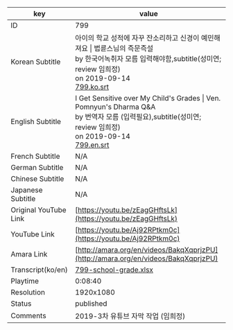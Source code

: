 |  key  |  value  |
|-------|---------|
| ID            | 799 |
| Korean Subtitle | 아이의 학교 성적에 자꾸 잔소리하고 신경이 예민해져요 \| 법륜스님의 즉문즉설<br>by 한국어녹취자 모름 입력해야함,subtitle(성미연; review 임희정)<br>on 2019-09-14<br>[799.ko.srt](https://github.com/jungtosociety/dharma-qna/raw/master/sub/799/799.ko.srt)<br>|
| English Subtitle | I Get Sensitive over My Child's Grades \| Ven. Pomnyun's Dharma Q&A<br>by 번역자 모름 (입력필요),subtitle(성미연; review 임희정)<br>on 2019-09-14<br>[799.en.srt](https://github.com/jungtosociety/dharma-qna/raw/master/sub/799/799.en.srt)<br>|
| French Subtitle | N/A |
| German Subtitle | N/A |
| Chinese Subtitle | N/A |
| Japanese Subtitle | N/A |
| Original YouTube Link  | [https://youtu.be/zEagGHftsLk](https://youtu.be/zEagGHftsLk) |
| YouTube Link  | [https://youtu.be/Aj92RPtkm0c](https://youtu.be/Aj92RPtkm0c) |
| Amara Link    | [http://amara.org/en/videos/BakqXqprjzPU](http://amara.org/en/videos/BakqXqprjzPU) |
| Transcript(ko/en) | [799-school-grade.xlsx](https://github.com/jungtosociety/dharma-qna/raw/master/sub/799/799-school-grade.xlsx) |
| Playtime | 0:08:40 |
| Resolution | 1920x1080|
| Status | published |
| Comments | 2019-3차 유튜브 자막 작업 (임희정) |

